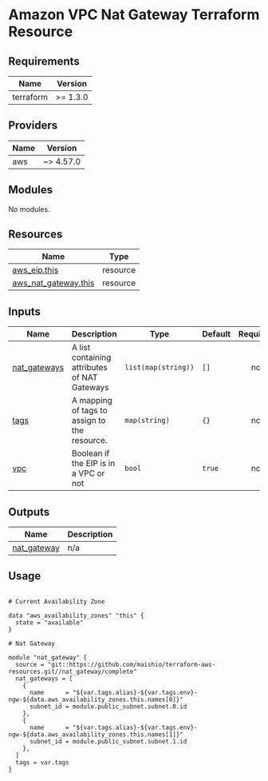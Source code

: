 # Amazon VPC Nat Gateway Terraform Resource

## Requirements

| Name      | Version  |
|-----------|----------|
| terraform | >= 1.3.0 |

## Providers

| Name | Version   |
|------|-----------|
| aws  | ~> 4.57.0 |

## Modules

No modules.

## Resources

| Name | Type |
|------|------|
| [aws_eip.this](https://registry.terraform.io/providers/hashicorp/aws/latest/docs/resources/eip) | resource |
| [aws_nat_gateway.this](https://registry.terraform.io/providers/hashicorp/aws/latest/docs/resources/nat_gateway) | resource |

## Inputs

| Name | Description | Type | Default | Required |
|------|-------------|------|---------|:--------:|
| <a name="input_nat_gateways"></a> [nat\_gateways](#input\_nat\_gateways) | A list containing attributes of NAT Gateways | `list(map(string))` | `[]` | no |
| <a name="input_tags"></a> [tags](#input\_tags) | A mapping of tags to assign to the resource. | `map(string)` | `{}` | no |
| <a name="input_vpc"></a> [vpc](#input\_vpc) | Boolean if the EIP is in a VPC or not | `bool` | `true` | no |

## Outputs

| Name | Description |
|------|-------------|
| <a name="output_nat_gateway"></a> [nat\_gateway](#output\_nat\_gateway) | n/a |

## Usage

```hcl

# Current Availability Zone

data "aws_availability_zones" "this" {
  state = "available"
}

# Nat Gateway

module "nat_gateway" {
  source = "git::https://github.com/maishio/terraform-aws-resources.git//nat_gateway/complete"
  nat_gateways = [
    {
      name      = "${var.tags.alias}-${var.tags.env}-ngw-${data.aws_availability_zones.this.names[0]}"
      subnet_id = module.public_subnet.subnet.0.id
    },
    {
      name      = "${var.tags.alias}-${var.tags.env}-ngw-${data.aws_availability_zones.this.names[1]}"
      subnet_id = module.public_subnet.subnet.1.id
    },
  ]
  tags = var.tags
}
```
